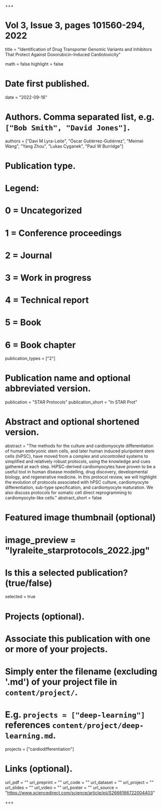 +++
# Vol 3, Issue 3, pages 101560-294, 2022


title = "Identification of Drug Transporter Genomic Variants and Inhibitors That Protect Against Doxorubicin-Induced Cardiotoxicity"

math = false
highlight = false

# Date first published.
date = "2022-09-16"

# Authors. Comma separated list, e.g. `["Bob Smith", "David Jones"]`.
authors = ["Davi M Lyra-Leite", "Óscar Gutiérrez-Gutiérrez", "Meimei Wang", "Yang Zhou", "Lukas Cyganek", "Paul W Burridge"]

# Publication type.
# Legend:
# 0 = Uncategorized
# 1 = Conference proceedings
# 2 = Journal
# 3 = Work in progress
# 4 = Technical report
# 5 = Book
# 6 = Book chapter
publication_types = ["2"]

# Publication name and optional abbreviated version.
publication = "STAR Protocols"
publication_short = "In STAR Prot"

# Abstract and optional shortened version.
abstract = "The methods for the culture and cardiomyocyte differentiation of human embryonic stem cells, and later human induced pluripotent stem cells (hiPSC), have moved from a complex and uncontrolled systems to simplified and relatively robust protocols, using the knowledge and cues gathered at each step. HiPSC-derived cardiomyocytes have proven to be a useful tool in human disease modelling, drug discovery, developmental biology, and regenerative medicine. In this protocol review, we will highlight the evolution of protocols associated with hPSC culture, cardiomyocyte differentiation, sub-type specification, and cardiomyocyte maturation. We also discuss protocols for somatic cell direct reprogramming to cardiomyocyte-like cells."
abstract_short = false

# Featured image thumbnail (optional)
# image_preview = "lyraleite_starprotocols_2022.jpg"

# Is this a selected publication? (true/false)
selected = true

# Projects (optional).
#   Associate this publication with one or more of your projects.
#   Simply enter the filename (excluding '.md') of your project file in `content/project/`.
#   E.g. `projects = ["deep-learning"]` references `content/project/deep-learning.md`.
projects = ["cardiodifferentiation"]

# Links (optional).
url_pdf = ""
url_preprint = ""
url_code = ""
url_dataset = ""
url_project = ""
url_slides = ""
url_video = ""
url_poster = ""
url_source = "https://www.sciencedirect.com/science/article/pii/S2666166722004403"

+++
